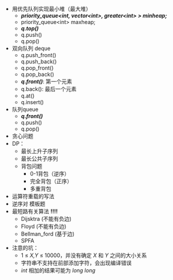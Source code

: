 * 用优先队列实现最小堆（最大堆）
  * ***priority_queue\<int, vector\<int>, greater\<int> > minheap;***
  * priority_queue\<int> maxheap;
  * ***q.top()***
  * q.push()
  * q.pop()
* 双向队列 deque
  * q.push_front()
  * q.push_back()
  * q.pop_front()
  * q.pop_back()
  * ***q.front()***: 第一个元素
  * q.back(): 最后一个元素
  * q.at()
  * q.insert()
* 队列queue
  * ***q.front()***
  * q.push()
  * q.pop()
* 贪心问题
* DP：
  * 最长上升子序列
  * 最长公共子序列
  * 背包问题
    * 0-1背包（逆序）
    * 完全背包（正序）
    * 多重背包
* 运算符重载的写法
* 逆序对 模板题
* 最短路有关算法 **!!!!** 
  * Dijsktra (不能有负边)
  * Floyd (不能有负边)
  * Bellman_ford (基于边)
  * SPFA
* 注意的坑：
  * 1 ≤ *X,Y* ≤ 10000，并没有确定 *X* 和 *Y* 之间的大小关系
  * 字符串不支持在前部添加字符，会出现编译错误
  * *int* 相加的结果可能为 *long long*